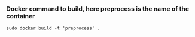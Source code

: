 ### Docker command to build, here preprocess is the name of the container

```
sudo docker build -t 'preprocess' .
```
### 
